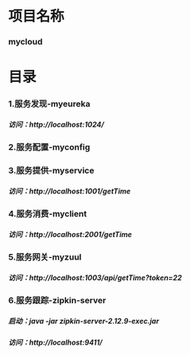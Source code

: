 # 项目名称
### mycloud
# 目录
### 1.服务发现-myeureka
##### 访问：http://localhost:1024/
### 2.服务配置-myconfig
### 3.服务提供-myservice
##### 访问：http://localhost:1001/getTime
### 4.服务消费-myclient
##### 访问：http://localhost:2001/getTime
### 5.服务网关-myzuul
##### 访问：http://localhost:1003/api/getTime?token=22
### 6.服务跟踪-zipkin-server
##### 启动：java -jar zipkin-server-2.12.9-exec.jar
##### 访问：http://localhost:9411/
